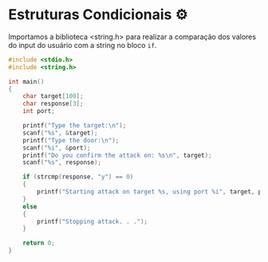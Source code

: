 # Estruturas Condicionais ⚙️

Importamos a biblioteca <string.h> para realizar a comparação dos valores do input do usuário com a string no bloco `if`.

```c
#include <stdio.h>
#include <string.h>

int main()
{
    char target[100];
    char response[3];
    int port;

    printf("Type the target:\n");
    scanf("%s", &target);
    printf("Type the door:\n");
    scanf("%i", &port);
    printf("Do you confirm the attack on: %s\n", target);
    scanf("%s", response);

    if (strcmp(response, "y") == 0)
    {
        printf("Starting attack on target %s, using port %i", target, port);
    }
    else
    {
        printf("Stopping attack. . .");
    }

    return 0;
}

```
